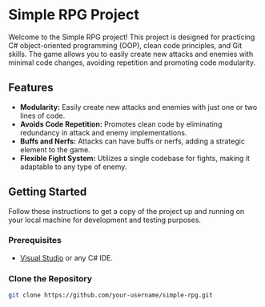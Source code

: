 # Simple RPG Project

Welcome to the Simple RPG project! This project is designed for practicing C# object-oriented programming (OOP), clean code principles, and Git skills. The game allows you to easily create new attacks and enemies with minimal code changes, avoiding repetition and promoting code modularity.

## Features

- **Modularity:** Easily create new attacks and enemies with just one or two lines of code.
- **Avoids Code Repetition:** Promotes clean code by eliminating redundancy in attack and enemy implementations.
- **Buffs and Nerfs:** Attacks can have buffs or nerfs, adding a strategic element to the game.
- **Flexible Fight System:** Utilizes a single codebase for fights, making it adaptable to any type of enemy.

## Getting Started

Follow these instructions to get a copy of the project up and running on your local machine for development and testing purposes.

### Prerequisites

- [Visual Studio](https://visualstudio.microsoft.com/) or any C# IDE.

### Clone the Repository

```bash
git clone https://github.com/your-username/simple-rpg.git
